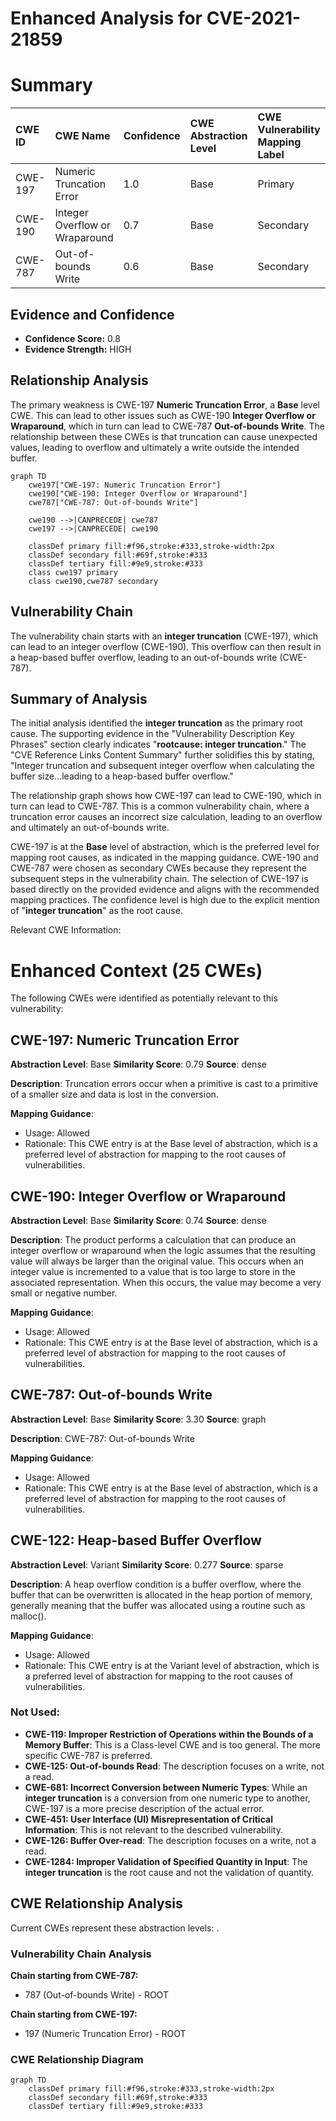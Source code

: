 # Enhanced Analysis for CVE-2021-21859

# Summary
| CWE ID  | CWE Name                                                        | Confidence | CWE Abstraction Level | CWE Vulnerability Mapping Label | CWE-Vulnerability Mapping Notes |
| :-------- | :-------------------------------------------------------------- | :--------- | :---------------------- | :------------------------------ | :------------------------------ |
| CWE-197   | Numeric Truncation Error                                      | 1.0        | Base                    | Primary                       | Allowed                       |
| CWE-190   | Integer Overflow or Wraparound                                | 0.7        | Base                    | Secondary                       | Allowed                       |
| CWE-787   | Out-of-bounds Write                                           | 0.6        | Base                    | Secondary                       | Allowed                       |

## Evidence and Confidence

*   **Confidence Score:** 0.8
*   **Evidence Strength:** HIGH

## Relationship Analysis
The primary weakness is CWE-197 **Numeric Truncation Error**, a **Base** level CWE. This can lead to other issues such as CWE-190 **Integer Overflow or Wraparound**, which in turn can lead to CWE-787 **Out-of-bounds Write**. The relationship between these CWEs is that truncation can cause unexpected values, leading to overflow and ultimately a write outside the intended buffer.

```mermaid
graph TD
    cwe197["CWE-197: Numeric Truncation Error"]
    cwe190["CWE-190: Integer Overflow or Wraparound"]
    cwe787["CWE-787: Out-of-bounds Write"]

    cwe190 -->|CANPRECEDE| cwe787
    cwe197 -->|CANPRECEDE| cwe190

    classDef primary fill:#f96,stroke:#333,stroke-width:2px
    classDef secondary fill:#69f,stroke:#333
    classDef tertiary fill:#9e9,stroke:#333
    class cwe197 primary
    class cwe190,cwe787 secondary
```

## Vulnerability Chain
The vulnerability chain starts with an **integer truncation** (CWE-197), which can lead to an integer overflow (CWE-190). This overflow can then result in a heap-based buffer overflow, leading to an out-of-bounds write (CWE-787).

## Summary of Analysis
The initial analysis identified the **integer truncation** as the primary root cause. The supporting evidence in the "Vulnerability Description Key Phrases" section clearly indicates "**rootcause: integer truncation**." The "CVE Reference Links Content Summary" further solidifies this by stating, "Integer truncation and subsequent integer overflow when calculating the buffer size...leading to a heap-based buffer overflow."

The relationship graph shows how CWE-197 can lead to CWE-190, which in turn can lead to CWE-787. This is a common vulnerability chain, where a truncation error causes an incorrect size calculation, leading to an overflow and ultimately an out-of-bounds write.

CWE-197 is at the **Base** level of abstraction, which is the preferred level for mapping root causes, as indicated in the mapping guidance. CWE-190 and CWE-787 were chosen as secondary CWEs because they represent the subsequent steps in the vulnerability chain.
The selection of CWE-197 is based directly on the provided evidence and aligns with the recommended mapping practices. The confidence level is high due to the explicit mention of "**integer truncation**" as the root cause.

Relevant CWE Information:

# Enhanced Context (25 CWEs)
The following CWEs were identified as potentially relevant to this vulnerability:

## CWE-197: Numeric Truncation Error
**Abstraction Level**: Base
**Similarity Score**: 0.79
**Source**: dense

**Description**:
Truncation errors occur when a primitive is cast to a primitive of a smaller size and data is lost in the conversion.

**Mapping Guidance**:
- Usage: Allowed
- Rationale: This CWE entry is at the Base level of abstraction, which is a preferred level of abstraction for mapping to the root causes of vulnerabilities.

## CWE-190: Integer Overflow or Wraparound
**Abstraction Level**: Base
**Similarity Score**: 0.74
**Source**: dense

**Description**:
The product performs a calculation that can produce an integer overflow or wraparound when the logic assumes that the resulting value will always be larger than the original value. This occurs when an integer value is incremented to a value that is too large to store in the associated representation. When this occurs, the value may become a very small or negative number.

**Mapping Guidance**:
- Usage: Allowed
- Rationale: This CWE entry is at the Base level of abstraction, which is a preferred level of abstraction for mapping to the root causes of vulnerabilities.

## CWE-787: Out-of-bounds Write
**Abstraction Level**: Base
**Similarity Score**: 3.30
**Source**: graph

**Description**:
CWE-787: Out-of-bounds Write

**Mapping Guidance**:
- Usage: Allowed
- Rationale: This CWE entry is at the Base level of abstraction, which is a preferred level of abstraction for mapping to the root causes of vulnerabilities.

## CWE-122: Heap-based Buffer Overflow
**Abstraction Level**: Variant
**Similarity Score**: 0.277
**Source**: sparse

**Description**:
A heap overflow condition is a buffer overflow, where the buffer that can be overwritten is allocated in the heap portion of memory, generally meaning that the buffer was allocated using a routine such as malloc().

**Mapping Guidance**:
- Usage: Allowed
- Rationale: This CWE entry is at the Variant level of abstraction, which is a preferred level of abstraction for mapping to the root causes of vulnerabilities.

### Not Used:

*   **CWE-119: Improper Restriction of Operations within the Bounds of a Memory Buffer**: This is a Class-level CWE and is too general. The more specific CWE-787 is preferred.
*   **CWE-125: Out-of-bounds Read**: The description focuses on a write, not a read.
*   **CWE-681: Incorrect Conversion between Numeric Types**: While an **integer truncation** is a conversion from one numeric type to another, CWE-197 is a more precise description of the actual error.
*   **CWE-451: User Interface (UI) Misrepresentation of Critical Information**: This is not relevant to the described vulnerability.
*   **CWE-126: Buffer Over-read**: The description focuses on a write, not a read.
*   **CWE-1284: Improper Validation of Specified Quantity in Input**: The **integer truncation** is the root cause and not the validation of quantity.


## CWE Relationship Analysis

Current CWEs represent these abstraction levels: .


### Vulnerability Chain Analysis

**Chain starting from CWE-787:**
- 787 (Out-of-bounds Write) - ROOT


**Chain starting from CWE-197:**
- 197 (Numeric Truncation Error) - ROOT



### CWE Relationship Diagram

```mermaid
graph TD
    classDef primary fill:#f96,stroke:#333,stroke-width:2px
    classDef secondary fill:#69f,stroke:#333
    classDef tertiary fill:#9e9,stroke:#333
```
